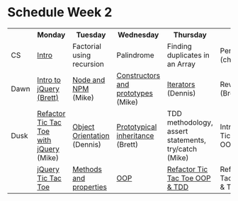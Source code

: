 # Schedule Week 2

<table>
  <tr>
    <th></th>
    <th>Monday</th>
    <th>Tuesday</th>
    <th>Wednesday</th>
    <th>Thursday</th>
    <th>Friday</th>
  </tr>
  <tr>
    <td>CS</td>
    <td><a href="https://github.com/sf-wdi-17/notes/blob/master/warmups/week-02.md">Intro</a></td>
    <td>Factorial using recursion</td>
    <td>Palindrome</td>
    <td>Finding duplicates in an Array</td>
    <td>Permutations (choose 2)</td>
  </tr>
  <tr>
    <td>Dawn</td>
    <td><a href="../lectures/week-02/_1_monday/dawn/README.md">Intro to jQuery (Brett)</a></td>
    <td><a href="https://github.com/sf-wdi-17/notes/tree/master/lectures/week-02/_2_tuesday/dawn">Node and NPM</a> (Mike)</td>
    <td><a href="https://github.com/sf-wdi-17/notes/tree/master/lectures/week-02/_3_wednesday/dawn">Constructors and prototypes</a> (Mike)</td>
    <td><a href="https://github.com/sf-wdi-17/notes/blob/master/lectures/week-02/_4_thursday/dawn/README.md">Iterators</a> (Dennis)</td>
    <td>Review (Brett)</td>
  </tr>
  <tr>
    <td>Dusk</td>
    <td><a href="https://github.com/sf-wdi-17/notes/tree/master/lectures/week-02/_1_monday/dusk">Refactor Tic Tac Toe with jQuery</a> (Mike)</td>
    <td><a href="https://github.com/sf-wdi-17/notes/blob/master/lectures/week-02/_2_tuesday/dusk/README.md">Object Orientation</a> (Dennis)</td>
    <td><a href="../lectures/week-02/_3_wednesday/dusk/readme.md">Prototypical inheritance</a> (Brett)</td>
    <td>TDD methodology, assert statements, try/catch (Mike)</td>
    <td>Intro refactor Tic Tac Toe OOP & TDD</td>
  </tr>
  <tr>
    <td></td>
    <td><a href="https://github.com/sf-wdi-17/notes/tree/master/assignments/week-02/_1_monday">jQuery Tic Tac Toe</a></td>
    <td><a href="https://github.com/sf-wdi-17/notes/tree/master/assignments/week-02/_2_tuesday">Methods and properties</a></td>
    <td><a href="https://github.com/sf-wdi-17/notes/tree/master/assignments/week-02/_3_wednesday">OOP</a></td>
    <td><a href="https://github.com/sf-wdi-17/notes/tree/master/assignments/week-02/_4_thursday">Refactor Tic Tac Toe OOP & TDD</a></td>
    <td>Refactor Tic Tac Toe OOP & TDD</td>
  </tr>
</table>
